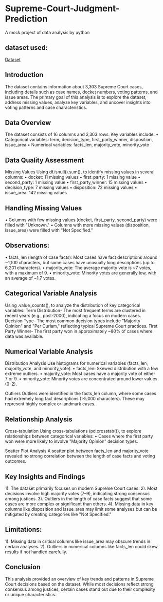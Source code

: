 # Supreme-Court-Judgment-Prediction
A mock project of data analysis by python
## dataset used:
<a href="https://www.kaggle.com/datasets/deepcontractor/supreme-court-judgment-prediction">Dataset</a>
## Introduction
The dataset contains information about 3,303 Supreme Court cases, including details such as case names, docket numbers, voting patterns, and issue areas. The primary goal of this analysis is to explore the dataset, address missing values, analyze key variables, and uncover insights into voting patterns and case characteristics.

## Data Overview
The dataset consists of 16 columns and 3,303 rows. Key variables include:
•	Categorical variables: term, decision_type, first_party_winner, disposition, issue_area
•	Numerical variables: facts_len, majority_vote, minority_vote

## Data Quality Assessment
Missing Values
Using df.isnull().sum(), to identify missing values in several columns:
•	docket: 11 missing values
•	first_party: 1 missing value
•	second_party: 1 missing value
•	first_party_winner: 15 missing values
•	decision_type: 7 missing values
•	disposition: 72 missing values
•	issue_area: 142 missing values

## Handling Missing Values
•	Columns with few missing values (docket, first_party, second_party) were filled with "Unknown."
•	Columns with more missing values (disposition, issue_area) were filled with "Not Specified."

## Observations:
•	facts_len (length of case facts): Most cases have fact descriptions around ~1,100 characters, but some cases have unusually long descriptions (up to 6,201 characters).
•	majority_vote: The average majority vote is ~7 votes, with a maximum of 9.
•	minority_vote: Minority votes are generally low, with an average of ~1.7 votes.

## Categorical Variable Analysis
Using .value_counts(), to analyze the distribution of key categorical variables:
Term Distribution-
The most frequent terms are clustered in recent years (e.g., post-2000), indicating a focus on modern cases.
Decision Type-
The most common decision types include "Majority Opinion" and "Per Curiam," reflecting typical Supreme Court practices.
First Party Winner-
The first party won in approximately ~80% of cases where data was available.

## Numerical Variable Analysis
Distribution Analysis
Use histograms for numerical variables (facts_len, majority_vote, and minority_vote):
•	facts_len: Skewed distribution with a few extreme outliers.
•	majority_vote: Most cases have a majority vote of either 7 or 9.
•	minority_vote: Minority votes are concentrated around lower values (0–2).

Outliers
Outliers were identified in the facts_len column, where some cases had extremely long fact descriptions (>5,000 characters). These may represent highly complex or landmark cases.

## Relationship Analysis
Cross-tabulation
Using cross-tabulations (pd.crosstab()), to explore relationships between categorical variables:
•	Cases where the first party won were more likely to involve "Majority Opinion" decision types.

Scatter Plot Analysis
A scatter plot between facts_len and majority_vote revealed no strong correlation between the length of case facts and voting outcomes.

## Key Insights and Findings
1).	The dataset primarily focuses on modern Supreme Court cases.
2).	Most decisions involve high majority votes (7–9), indicating strong consensus among justices.
3).	Outliers in the length of case facts suggest that some cases are more complex or significant than others.
4).	Missing data in key columns like disposition and issue_area may limit some analyses but can be mitigated by creating categories like "Not Specified."

## Limitations:
1).	Missing data in critical columns like issue_area may obscure trends in certain analyses.
2).	Outliers in numerical columns like facts_len could skew results if not handled carefully.

## Conclusion
This analysis provided an overview of key trends and patterns in Supreme Court decisions based on the dataset. While most decisions reflect strong consensus among justices, certain cases stand out due to their complexity or unique characteristics.

